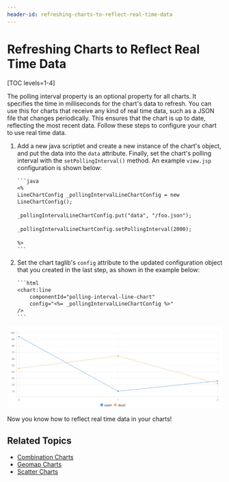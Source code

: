 ```yaml
---
header-id: refreshing-charts-to-reflect-real-time-data
---
```


# Refreshing Charts to Reflect Real Time Data

[TOC levels=1-4]

The polling interval property is an optional property for all charts. It 
specifies the time in milliseconds for the chart's data to refresh. You can 
use this for charts that receive any kind of real time data, such as a JSON file 
that changes periodically. This ensures that the chart is up to date, reflecting 
the most recent data. Follow these steps to configure your chart to use real 
time data. 

1.  Add a new java scriptlet and create a new instance of the chart's object, 
		and put the data into the `data` attribute. Finally, set the chart's polling 
		interval with the `setPollingInterval()` method. An example `view.jsp` 
		configuration is shown below:

		```java
		<%
		LineChartConfig _pollingIntervalLineChartConfig = new LineChartConfig();

		_pollingIntervalLineChartConfig.put("data", "/foo.json");

		_pollingIntervalLineChartConfig.setPollingInterval(2000);

		%>
		```

2.  Set the chart taglib's `config` attribute to the updated configuration 
		object that you created in the last step, as shown in the example below:

		```html
		<chart:line
			componentId="polling-interval-line-chart"
			config="<%= _pollingIntervalLineChartConfig %>"
		/>
		```

![Figure 1: The polling interval property lets you refresh charts at a given interval to reflect real time data.](../../../../images/chart-polling-interval.gif)

Now you know how to reflect real time data in your charts! 

## Related Topics

- [Combination Charts](/docs/7-2/reference/-/knowledge_base/r/combination-charts)
- [Geomap Charts](/docs/7-2/reference/-/knowledge_base/r/geomap-charts)
- [Scatter Charts](/docs/7-2/reference/-/knowledge_base/r/scatter-charts)
